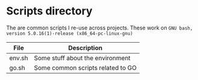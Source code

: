 # Scripts directory

The are common scripts I re-use across projects.  These work on `GNU bash, version 5.0.16(1)-release (x86_64-pc-linux-gnu)`

| File | Description |
| --- | ----------- |
| env.sh | Some stuff about the environment |
| go.sh | Some common scripts related to GO |
